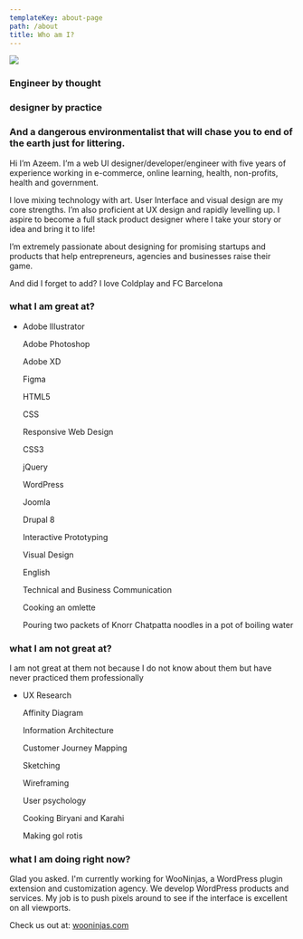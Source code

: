 ```yaml
---
templateKey: about-page
path: /about
title: Who am I?
---
```

![](/img/83690163_10218664607741292_6706243901130276864_n.jpg)

### Engineer by thought

### designer by practice

### And a dangerous environmentalist that will chase you to end of the earth just for littering.

Hi I’m Azeem. I’m a web UI designer/developer/engineer with five years of experience working in e-commerce, online learning, health, non-profits, health and government. 

I love mixing technology with art. User Interface and visual design are my core strengths. I’m also proficient at UX design and rapidly levelling up. I aspire to become a full stack product designer where I take your story or idea and bring it to life! 

I’m extremely passionate about designing for promising startups and products that help entrepreneurs, agencies and businesses raise their game.

And did I forget to add? I love Coldplay and FC Barcelona

### what I am great at?

* Adobe Illustrator

  Adobe Photoshop

  Adobe XD

  Figma

  HTML5

  CSS

  Responsive Web Design

  CSS3

  jQuery

  WordPress

  Joomla

  Drupal 8

  Interactive Prototyping

  Visual Design

  English

  Technical and Business Communication

  Cooking an omlette

  Pouring two packets of Knorr Chatpatta noodles in a pot of boiling water

### what I am not great at?

I am not great at them not because I do not know about them but have never practiced them professionally

* UX Research

  Affinity Diagram

  Information Architecture

  Customer Journey Mapping

  Sketching

  Wireframing

  User psychology

  Cooking Biryani and Karahi

  Making gol rotis

### what I am doing right now?

Glad you asked. I'm currently working for WooNinjas, a WordPress plugin extension and customization agency. We develop WordPress products and services. My job is to push pixels around to see if the interface is excellent on all viewports.

Check us out at: [wooninjas.com](https://wooninjas.com)